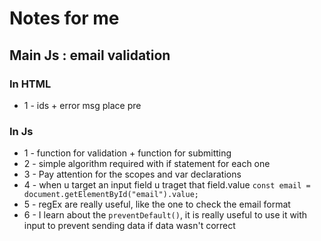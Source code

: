 # Notes for me

## Main Js : email validation

### In HTML

- 1 - ids + error msg place pre

### In Js

- 1 - function for validation + function for submitting
- 2 - simple algorithm required with if statement for each one
- 3 - Pay attention for the scopes and var declarations
- 4 - when u target an input field u traget that field.value 
``` const email = document.getElementById("email").value; ```
- 5 - regEx are really useful, like the one to check the email format
- 6 - I learn about the ```preventDefault()```, it is really useful to use it with input to prevent sending data if data wasn't correct
